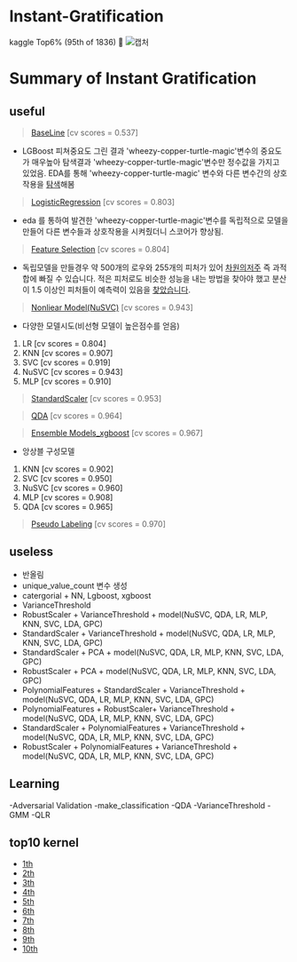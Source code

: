 # Instant-Gratification
kaggle Top6% (95th of 1836) 🥉
![캡처](https://user-images.githubusercontent.com/30254394/60252574-6df26880-9905-11e9-852e-4378182cbc27.PNG)
# Summary of Instant Gratification
## useful
>[BaseLine](https://github.com/ph1545/Instant-Gratification/blob/master/useful/BaseLine%20%20%5Bcv%20scores%20%3D%200.537%5D.ipynb)  [cv scores = 0.537]

- LGBoost 피쳐중요도 그린 결과 'wheezy-copper-turtle-magic'변수의 중요도가 매우높아 탐색결과 'wheezy-copper-turtle-magic'변수만 정수값을 가지고 있었음. EDA를 통해 'wheezy-copper-turtle-magic' 변수와 다른 변수간의 상호작용을 [탐색](https://github.com/ph1545/Instant-Gratification/blob/master/EDA/wheezy-copper-turtle-magic%20EDA.ipynb)해봄
>[LogisticRegression](https://github.com/ph1545/Instant-Gratification/blob/master/useful/LogisticRegression%5Bcv%20scores%20%3D%200.803%5D.ipynb) [cv scores = 0.803]

- eda 를 통하여 발견한 'wheezy-copper-turtle-magic'변수를 독립적으로 모델을 만들어
다른 변수들과 상호작용을 시켜줬더니 스코어가 향상됨.

>[Feature Selection](https://github.com/ph1545/Instant-Gratification/blob/master/useful/Feature%20Selection%20%5Bcv%20scores%20%3D%200.804%5D.ipynb) [cv scores = 0.804]

- 독립모델을 만들경우 약 500개의 로우와 255개의 피처가 있어  [차원의저주](https://www.kaggle.com/c/instant-gratification/discussion/93379) 즉 과적합에 빠질 수 있습니다. 적은 피처로도 비슷한 성능을 내는 방법을 찾아야 했고 분산이 1.5 이상인 피처들이 예측력이 있음을 [찾았습니다](https://www.kaggle.com/fchmiel/low-variance-features-useless).

>[Nonliear Model(NuSVC)](https://github.com/ph1545/Instant-Gratification/blob/master/useful/nonliear%20model(NuSVC)%20%5Bcv%20scores%20%3D%200.943%5D.ipynb) [cv scores = 0.943]

- 다양한 모델시도(비선형 모델이 높은점수를 얻음)
1. LR [cv scores = 0.804]
2. KNN [cv scores = 0.907]
3. SVC [cv scores = 0.919]
4. NuSVC [cv scores = 0.943]
5. MLP [cv scores = 0.910]

>[StandardScaler](https://github.com/ph1545/Instant-Gratification/blob/master/useful/StandardScaler%20%20%5Bcv%20scores%20%3D%200.953%5D.ipynb)  [cv scores = 0.953]

>[QDA](https://github.com/ph1545/Instant-Gratification/blob/master/useful/QDA%20%5Bcv%20scores%20%3D%200.964%5D.ipynb) [cv scores = 0.964]

>[Ensemble Models_xgboost](https://github.com/ph1545/Instant-Gratification/blob/master/useful/Ensemble%20Models_xgboost%20%5Bcv%20scores%20%3D%200.967%5D.ipynb) [cv scores = 0.967]

- 앙상블 구성모델
1. KNN [cv scores = 0.902]
2. SVC [cv scores = 0.950]
3. NuSVC [cv scores = 0.960]
4. MLP [cv scores = 0.908]
5. QDA [cv scores = 0.965]

>[Pseudo Labeling](https://github.com/ph1545/Instant-Gratification/blob/master/useful/Pseudo%20Labeling%20%20%5Bcv%20scores%20%3D%200.970%5D.ipynb)  [cv scores = 0.970]

## useless
- 반올림 
- unique_value_count 변수 생성 
- catergorial + NN, Lgboost, xgboost
- VarianceThreshold
- RobustScaler + VarianceThreshold + model(NuSVC, QDA, LR, MLP, KNN, SVC, LDA, GPC)
- StandardScaler + VarianceThreshold + model(NuSVC, QDA, LR, MLP, KNN, SVC, LDA, GPC)
- StandardScaler + PCA + model(NuSVC, QDA, LR, MLP, KNN, SVC, LDA, GPC)
- RobustScaler + PCA + model(NuSVC, QDA, LR, MLP, KNN, SVC, LDA, GPC)
- PolynomialFeatures + StandardScaler + VarianceThreshold + model(NuSVC, QDA, LR, MLP, KNN, SVC, LDA, GPC)
- PolynomialFeatures + RobustScaler+ VarianceThreshold + model(NuSVC, QDA, LR, MLP, KNN, SVC, LDA, GPC)
- StandardScaler + PolynomialFeatures + VarianceThreshold + model(NuSVC, QDA, LR, MLP, KNN, SVC, LDA, GPC)
- RobustScaler + PolynomialFeatures + VarianceThreshold + model(NuSVC, QDA, LR, MLP, KNN, SVC, LDA, GPC)

## Learning
-Adversarial Validation 
-make_classification
-QDA
-VarianceThreshold
-GMM
-QLR


## top10 kernel 
- [1th](https://www.kaggle.com/infinite/v2-all-gmm)
- [2th](https://www.kaggle.com/qiaoshiji/asdfghjkl)
- [3th](https://www.kaggle.com/zaharch/instant-success-gmm)
- [4th](https://www.kaggle.com/rsakata/gmm-with-target-perfect-pred-random-shuffle)
- [5th](https://www.kaggle.com/waylongo/5th-solution)
- [6th](https://www.kaggle.com/c/instant-gratification/discussion/96496)
- [7th](https://www.kaggle.com/cdeotte/3-clusters-per-class-0-975)
- [8th](https://www.kaggle.com/merkylove/10th-public-8th-private-solution)
- [9th](https://www.kaggle.com/yassertabandeh/ingr09)
- [10th](https://www.kaggle.com/raghaw/my-gratification-v2-10th-place-on-public-lb)
